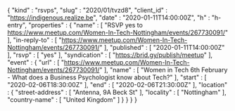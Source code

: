 {
  "kind" : "rsvps",
  "slug" : "2020/01/tvzd8",
  "client_id" : "https://indigenous.realize.be",
  "date" : "2020-01-11T14:00:00Z",
  "h" : "h-entry",
  "properties" : {
    "name" : [ "RSVP yes to https://www.meetup.com/Women-In-Tech-Nottingham/events/267730091/" ],
    "in-reply-to" : [ "https://www.meetup.com/Women-In-Tech-Nottingham/events/267730091/" ],
    "published" : [ "2020-01-11T14:00:00Z" ],
    "rsvp" : [ "yes" ],
    "syndication" : [ "https://brid.gy/publish/meetup" ],
    "event" : {
      "url" : [ "https://www.meetup.com/Women-In-Tech-Nottingham/events/267730091/" ],
      "name" : [ "Women in Tech 6th February - What does a Business Psychologist know about Tech?" ],
      "start" : [ "2020-02-06T18:30:00Z" ],
      "end" : [ "2020-02-06T21:30:00Z" ],
      "location" : {
        "street-address" : [ "Antenna, 9A Beck St" ],
        "locality" : [ "Nottingham" ],
        "country-name" : [ "United Kingdom" ]
      }
    }
  }
}
